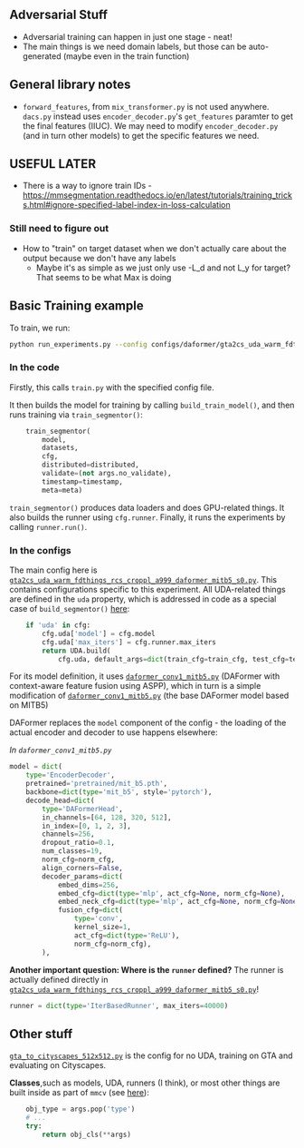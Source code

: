 ## Adversarial Stuff
- Adversarial training can happen in just one stage - neat!
- The main things is we need domain labels, but those can be auto-generated (maybe even in the train function)

## General library notes
- `forward_features`, from `mix_transformer.py` is not used anywhere. `dacs.py` instead uses `encoder_decoder.py`'s `get_features` paramter to get the final features (IIUC). We may need to modify `encoder_decoder.py` (and in turn other models) to get the specific features we need.

## USEFUL LATER
- There is a way to ignore train IDs - https://mmsegmentation.readthedocs.io/en/latest/tutorials/training_tricks.html#ignore-specified-label-index-in-loss-calculation

### Still need to figure out
- How to "train" on target dataset when we don't actually care about the output because we don't have any labels
    - Maybe it's as simple as we just only use -L_d and not L_y for target? That seems to be what Max is doing

## Basic Training example
To train, we run:
```sh
python run_experiments.py --config configs/daformer/gta2cs_uda_warm_fdthings_rcs_croppl_a999_daformer_mitb5_s0.py
```
### In the code
Firstly, this calls `train.py` with the specified config file.

It then builds the model for training by calling `build_train_model()`, and then runs training via `train_segmentor()`:
```py
    train_segmentor(
        model,
        datasets,
        cfg,
        distributed=distributed,
        validate=(not args.no_validate),
        timestamp=timestamp,
        meta=meta)
```
`train_segmentor()` produces data loaders and does GPU-related things. It also builds the runner using `cfg.runner`. Finally, it runs the experiments by calling `runner.run()`.

### In the configs
The main config here is [`gta2cs_uda_warm_fdthings_rcs_croppl_a999_daformer_mitb5_s0.py`](../configs/daformer/gta2cs_uda_warm_fdthings_rcs_croppl_a999_daformer_mitb5_s0.py). This contains configurations specific to this experiment. All UDA-related things are defined in the `uda` property, which is addressed in code as a special case of `build_segmentor()` [here](../mmseg/models/builder.py):
```py
    if 'uda' in cfg:
        cfg.uda['model'] = cfg.model
        cfg.uda['max_iters'] = cfg.runner.max_iters
        return UDA.build(
            cfg.uda, default_args=dict(train_cfg=train_cfg, test_cfg=test_cfg))
```

For its model definition, it uses [`daformer_conv1_mitb5.py`](../configs/_base_/models/daformer_aspp_mitb5.py) (DAFormer with context-aware feature fusion using ASPP), which in turn is a simple modification of [`daformer_conv1_mitb5.py`](../configs/_base_/models/daformer_conv1_mitb5.py) (the base DAFormer model based on MITB5)

DAFormer replaces the `model` component of the config - the loading of the actual encoder and decoder to use happens elsewhere:

*In `daformer_conv1_mitb5.py`*
```py
model = dict(
    type='EncoderDecoder',
    pretrained='pretrained/mit_b5.pth',
    backbone=dict(type='mit_b5', style='pytorch'),
    decode_head=dict(
        type='DAFormerHead',
        in_channels=[64, 128, 320, 512],
        in_index=[0, 1, 2, 3],
        channels=256,
        dropout_ratio=0.1,
        num_classes=19,
        norm_cfg=norm_cfg,
        align_corners=False,
        decoder_params=dict(
            embed_dims=256,
            embed_cfg=dict(type='mlp', act_cfg=None, norm_cfg=None),
            embed_neck_cfg=dict(type='mlp', act_cfg=None, norm_cfg=None),
            fusion_cfg=dict(
                type='conv',
                kernel_size=1,
                act_cfg=dict(type='ReLU'),
                norm_cfg=norm_cfg),
        ),
```

**Another important question: Where is the `runner` defined?**
The runner is actually defined directly in [`gta2cs_uda_warm_fdthings_rcs_croppl_a999_daformer_mitb5_s0.py`](../configs/daformer/gta2cs_uda_warm_fdthings_rcs_croppl_a999_daformer_mitb5_s0.py)!
```py
runner = dict(type='IterBasedRunner', max_iters=40000)
```

## Other stuff
[`gta_to_cityscapes_512x512.py`](../configs/_base_/datasets/gta_to_cityscapes_512x512.py) is the config for no UDA, training on GTA and evaluating on Cityscapes.

**Classes**,such as models, UDA, runners (I think), or most other things are built inside as part of `mmcv` (see [here](https://github.com/open-mmlab/mmcv/blob/master/mmcv/utils/registry.py)):
```py
    obj_type = args.pop('type')
    # ...
    try:
        return obj_cls(**args)
```